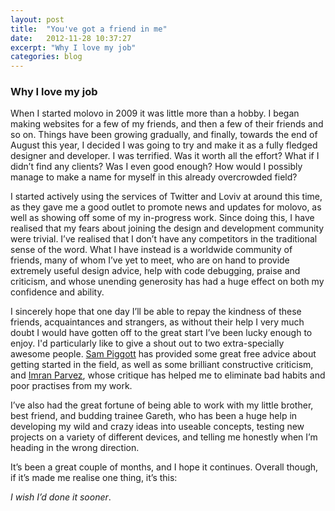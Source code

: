 ```yaml
---
layout: post
title:  "You've got a friend in me"
date:   2012-11-28 10:37:27
excerpt: "Why I love my job"
categories: blog
---
```


### Why I love my job

When I started molovo in 2009 it was little more than a hobby. I began making websites for a few of my friends, and then a few of their friends and so on. Things have been growing gradually, and finally, towards the end of August this year, I decided I was going to try and make it as a fully fledged designer and developer. I was terrified. Was it worth all the effort? What if I didn’t find any clients? Was I even good enough? How would I possibly manage to make a name for myself in this already overcrowded field?

I started actively using the services of Twitter and Loviv at around this time, as they gave me a good outlet to promote news and updates for molovo, as well as showing off some of my in-progress work. Since doing this, I have realised that my fears about joining the design and development community were trivial. I’ve realised that I don’t have any competitors in the traditional sense of the word. What I have instead is a worldwide community of friends, many of whom I’ve yet to meet, who are on hand to provide extremely useful design advice, help with code debugging, praise and criticism, and whose unending generosity has had a huge effect on both my confidence and ability.

I sincerely hope that one day I’ll be able to repay the kindness of these friends, acquaintances and strangers, as without their help I very much doubt I would have gotten off to the great start I’ve been lucky enough to enjoy. I'd particularly like to give a shout out to two extra-specially awesome people. [Sam Piggott](http://samdoesth.at) has provided some great free advice about getting started in the field, as well as some brilliant constructive criticism, and [Imran Parvez](http://twitter.com/imran_parvez), whose critique has helped me to eliminate bad habits and poor practises from my work.

I’ve also had the great fortune of being able to work with my little brother, best friend, and budding trainee Gareth, who has been a huge help in developing my wild and crazy ideas into useable concepts, testing new projects on a variety of different devices, and telling me honestly when I’m heading in the wrong direction.

It’s been a great couple of months, and I hope it continues. Overall though, if it’s made me realise one thing, it’s this:

*I wish I’d done it sooner*.